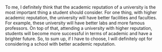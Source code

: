 
To me, I definitely think that the academic reputation of a university is the most important thing a student should consider. For one thing, with higher academic reputation, the university will have better facilities and faculties. For example, these university will have better labs and more famous professors. On top of that, attending a university with higher reputation, students will become more successful in terms of academic and have a brighter future. So, to sum up, if I have to choose, I will definitely opt for considering a school with better academic reputation.